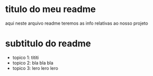 # titulo do meu readme

aqui neste arquivo readme teremos as info relativas ao nosso projeto

# subtitulo do readme

- topico 1: tititi
- topico 2: bla bla bla
- topico 3: lero lero lero
